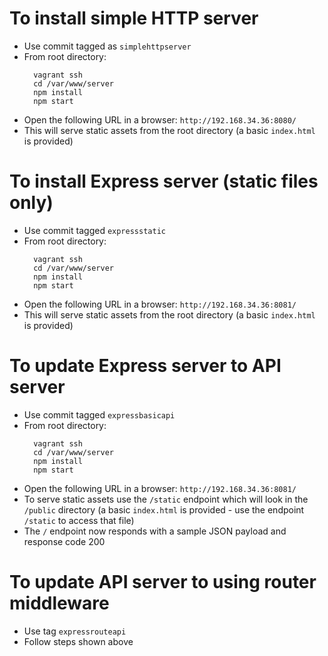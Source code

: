 # To install simple HTTP server

- Use commit tagged as `simplehttpserver`
- From root directory: 
    ```
      vagrant ssh
      cd /var/www/server
      npm install
      npm start
    ```
- Open the following URL in a browser:
    `http://192.168.34.36:8080/`
- This will serve static assets from the root directory (a basic `index.html` is provided)

# To install Express server (static files only)

- Use commit tagged `expressstatic`
- From root directory: 
    ```
      vagrant ssh
      cd /var/www/server
      npm install
      npm start
    ```
- Open the following URL in a browser:
    `http://192.168.34.36:8081/`
- This will serve static assets from the root directory (a basic `index.html` is provided)

# To update Express server to API server
- Use commit tagged `expressbasicapi`
- From root directory: 
    ```
      vagrant ssh
      cd /var/www/server
      npm install
      npm start
    ```
- Open the following URL in a browser:
    `http://192.168.34.36:8081/`
- To serve static assets use the `/static` endpoint which will look in the `/public` directory (a basic `index.html` is provided - use the endpoint `/static` to access that file)
- The `/` endpoint now responds with a sample JSON payload and response code 200

# To update API server to using router middleware
- Use tag `expressrouteapi`
- Follow steps shown above

